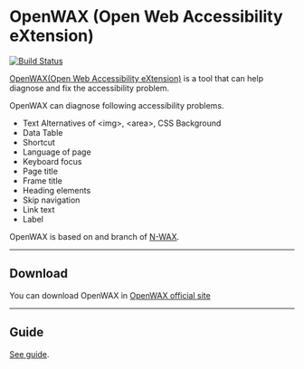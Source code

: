 OpenWAX (Open Web Accessibility eXtension)
========================================
[![Build Status](https://travis-ci.org/goonoo/OpenWAX.png?branch=master)](https://travis-ci.org/goonoo/OpenWAX)

[OpenWAX(Open Web Accessibility eXtension)](https://goonoo.github.io/OpenWAX/) is a tool that can help diagnose and fix the accessibility problem.

OpenWAX can diagnose following accessibility problems.

 * Text Alternatives of \<img\>, \<area\>, CSS Background
 * Data Table
 * Shortcut
 * Language of page
 * Keyboard focus
 * Page title
 * Frame title
 * Heading elements
 * Skip navigation
 * Link text
 * Label

OpenWAX is based on and branch of [N-WAX](http://html.nhncorp.com/markup_tools/nwax).

----

Download
--------
You can download OpenWAX in [OpenWAX official site](https://goonoo.github.io/OpenWAX/)

----

Guide
-----
[See guide](https://goonoo.github.io/OpenWAX/#guide).
